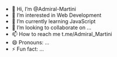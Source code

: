 - 👋 Hi, I’m @Admiral-Martini
- 👀 I’m interested in Web Development
- 🌱 I’m currently learning JavaScript
- 💞️ I’m looking to collaborate on ...
- 📫 How to reach me t.me/Admiral_Martini
- 😄 Pronouns: ...
- ⚡ Fun fact: ...

<!---
Admiral-Martini/Admiral-Martini is a ✨ special ✨ repository because its `README.md` (this file) appears on your GitHub profile.
You can click the Preview link to take a look at your changes.
--->
